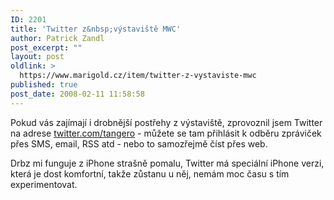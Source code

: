 ```yaml
---
ID: 2201
title: 'Twitter z&nbsp;výstaviště MWC'
author: Patrick Zandl
post_excerpt: ""
layout: post
oldlink: >
  https://www.marigold.cz/item/twitter-z-vystaviste-mwc
published: true
post_date: 2008-02-11 11:58:58
---
```

Pokud vás zajímají i drobnější postřehy z výstaviště, zprovoznil jsem Twitter na adrese <a href="http://www.twitter.com/tangero">twitter.com/tangero</a> - můžete se tam přihlásit k odběru zpráviček přes SMS, email, RSS atd - nebo to samozřejmě číst přes web. 

Drbz mi funguje z iPhone strašně pomalu, Twitter má speciální iPhone verzi, která je dost komfortní, takže zůstanu u něj, nemám moc času s tím experimentovat.